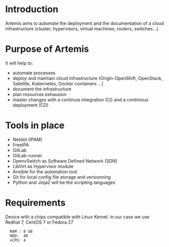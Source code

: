 # Introduction

Artemis aims to automate the deployment and the documentation of a cloud infrastructure (cluster, hypervisors, virtual machines, routers, switches...).
  
# Purpose of Artemis

It will help to:

* automate processes
* deploy and maintain cloud infrastructure (Origin-OpenShift, OpenStack, Satellite, Kubernetes, Docker containers ...)
* document the infrastructure
* plan resources exhausion
* master changes with a continuis integration (CI) and a continious deployment (CD)

# Tools in place

  * Netdot (IPAM)
  * FreeIPA
  * GitLab
  * GitLab-runner
  * OpenvSwitch as Software Defined Network (SDN)
  * LibVirt as Hypervisor module
  * Ansible for the automation tool
  * Git for local config file storage and versionning
  * Python and Jinja2  will be the scripting languages


# Requirements

  Device with a chips compatible with Linux Kernel. In our case we use Redhat 7, CentOS 7 or Fedora 27

~~~
  RAM : 8 GB
  HDD:  40
  vCPU: 4
~~~
